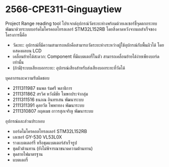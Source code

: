# 2566-CPE311-Ginguaytiew 
Project Range reading tool
โปรเจกต์อุปกรณ์วัดระยะห่างพร้อมด้วยเลเซอร์ชี้จุดตกกระทบ พัฒนาด้วยระบบบอร์ดไมโครคอลโทรลเลอร์ STM32L152RB โดยสิ่งคาดหวังจากผลสำเร็จของโครงการนี้คือ
- วัดะยะ: อุปกรณ์ที่มีความสามารถหลักคือสามารถวัดระยะห่างระหว่างผู้ใช้อุปกรณ์กับพื้นผิวได้ โดยแสดงผลบน LCD
- เคลื่อนย้ายได้สะดวก: Component ที่มีแบตเตอรี่ในตัว สามารถเคลื่อนย้ายได้ง่ายเพียงบอร์ดเท่านั้น
- (ถ้ามี)ระบบเสียงบอกระยะ: อุปกรณ์เสียงสำหรับส่งเสียงบอกระยะที่วัดได้

บุคลากรและความรับผิดชอบ
- 2111311987 ธนพล ร่มศรี พลาธิการ
- 2111311862 สรวิศ หวังมีชัย โฆษกประจำกลุ่ม
- 2111311516 ธนภณ อินทรเสน พัฒนาระบบ
- 2111311391 ดุลยวัต โพพาทอง พัฒนาระบบ
- 2111310807 กฤตเมธ ถาวรสุภเจริญ พัฒนาระบบ

อุปกรณ์และส่วนประกอบ
- บอร์ดไมโครคอลโทรลเลอร์ STM32L152RB
- เลเซอร์ GY-530 VL53L0X
- รางเเบตเตอร์รี่ หรือชุดแบตเตอร์สำเร็จรูป
- ชุดตัวต้านทาน (ยังไม่พิจารณาขนาดความต้านทาน)
- ชุดสายไฟมาตรฐาน
- แบตเตอรี่
